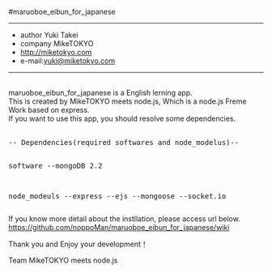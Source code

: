 #maruoboe_eibun_for_japanese

-----------------------------------

* author Yuki Takei 
* company MikeTOKYO
* http://miketokyo.com
* e-mail:yuki@miketokyo.com

-----------------------------------
<br />
maruoboe_eibun_for_japanese is a English lerning app.<br />
This is created by MikeTOKYO meets node.js, Which is a node.js Freme Work based on express.<br />
If you want to use this app, you should resolve some dependencies.<br />
<br />
<pre>
-- Dependencies(required softwares and node_modelus)--

software
--mongoDB 2.2

node_modeuls
--express
--ejs
--mongoose
--socket.io
</pre>

If you know more detail about the instllation, please access url below.<br />
https://github.com/noppoMan/maruoboe_eibun_for_japanese/wiki


Thank you and Enjoy your development！

Team MikeTOKYO meets node.js
